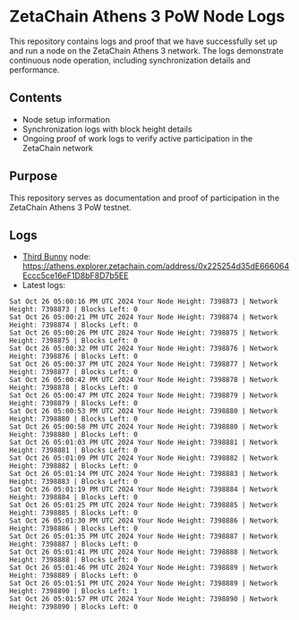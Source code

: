 # ZetaChain Athens 3 PoW Node Logs
This repository contains logs and proof that we have successfully set up and run a node on the ZetaChain Athens 3 network. The logs demonstrate continuous node operation, including synchronization details and performance.

## Contents
- Node setup information
- Synchronization logs with block height details
- Ongoing proof of work logs to verify active participation in the ZetaChain network

## Purpose
This repository serves as documentation and proof of participation in the ZetaChain Athens 3 PoW testnet.

## Logs

- [Third Bunny](https://thirdbunny.xyz/) node: https://athens.explorer.zetachain.com/address/0x225254d35dE666064Eccc5ce16eF1D8bF8D7b5EE
- Latest logs:
```
Sat Oct 26 05:00:16 PM UTC 2024 Your Node Height: 7398873 | Network Height: 7398873 | Blocks Left: 0
Sat Oct 26 05:00:21 PM UTC 2024 Your Node Height: 7398874 | Network Height: 7398874 | Blocks Left: 0
Sat Oct 26 05:00:26 PM UTC 2024 Your Node Height: 7398875 | Network Height: 7398875 | Blocks Left: 0
Sat Oct 26 05:00:32 PM UTC 2024 Your Node Height: 7398876 | Network Height: 7398876 | Blocks Left: 0
Sat Oct 26 05:00:37 PM UTC 2024 Your Node Height: 7398877 | Network Height: 7398877 | Blocks Left: 0
Sat Oct 26 05:00:42 PM UTC 2024 Your Node Height: 7398878 | Network Height: 7398878 | Blocks Left: 0
Sat Oct 26 05:00:47 PM UTC 2024 Your Node Height: 7398879 | Network Height: 7398879 | Blocks Left: 0
Sat Oct 26 05:00:53 PM UTC 2024 Your Node Height: 7398880 | Network Height: 7398880 | Blocks Left: 0
Sat Oct 26 05:00:58 PM UTC 2024 Your Node Height: 7398880 | Network Height: 7398880 | Blocks Left: 0
Sat Oct 26 05:01:03 PM UTC 2024 Your Node Height: 7398881 | Network Height: 7398881 | Blocks Left: 0
Sat Oct 26 05:01:09 PM UTC 2024 Your Node Height: 7398882 | Network Height: 7398882 | Blocks Left: 0
Sat Oct 26 05:01:14 PM UTC 2024 Your Node Height: 7398883 | Network Height: 7398883 | Blocks Left: 0
Sat Oct 26 05:01:19 PM UTC 2024 Your Node Height: 7398884 | Network Height: 7398884 | Blocks Left: 0
Sat Oct 26 05:01:25 PM UTC 2024 Your Node Height: 7398885 | Network Height: 7398885 | Blocks Left: 0
Sat Oct 26 05:01:30 PM UTC 2024 Your Node Height: 7398886 | Network Height: 7398886 | Blocks Left: 0
Sat Oct 26 05:01:35 PM UTC 2024 Your Node Height: 7398887 | Network Height: 7398887 | Blocks Left: 0
Sat Oct 26 05:01:41 PM UTC 2024 Your Node Height: 7398888 | Network Height: 7398888 | Blocks Left: 0
Sat Oct 26 05:01:46 PM UTC 2024 Your Node Height: 7398889 | Network Height: 7398889 | Blocks Left: 0
Sat Oct 26 05:01:51 PM UTC 2024 Your Node Height: 7398889 | Network Height: 7398890 | Blocks Left: 1
Sat Oct 26 05:01:57 PM UTC 2024 Your Node Height: 7398890 | Network Height: 7398890 | Blocks Left: 0
```
